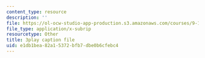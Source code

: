 ```yaml
---
content_type: resource
description: ''
file: https://ol-ocw-studio-app-production.s3.amazonaws.com/courses/9-14-brain-structure-and-its-origins-spring-2014/e1db1bea82a15372bfb7dbe0b6cfebc4_555138.vtt
file_type: application/x-subrip
resourcetype: Other
title: 3play caption file
uid: e1db1bea-82a1-5372-bfb7-dbe0b6cfebc4
---
```

